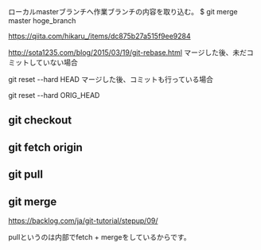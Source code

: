 ローカルmasterブランチへ作業ブランチの内容を取り込む。
$ git merge master hoge_branch

https://qiita.com/hikaru_/items/dc875b27a515f9ee9284


http://sota1235.com/blog/2015/03/19/git-rebase.html
マージした後、未だコミットしていない場合

git reset --hard HEAD
マージした後、コミットも行っている場合

git reset --hard ORIG_HEAD
 
 ## git checkout
 ## git fetch origin
 ## git pull
 ## git merge
 https://backlog.com/ja/git-tutorial/stepup/09/

pullというのは内部でfetch + mergeをしているからです。
